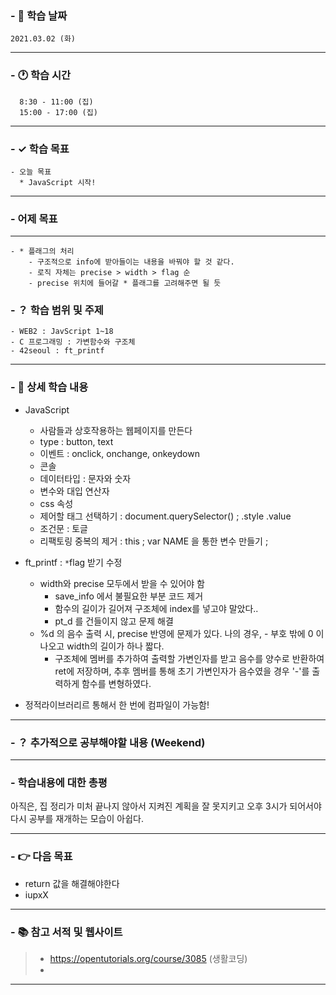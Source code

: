 ### - 📆 학습 날짜
	2021.03.02 (화)
___
### - 🕐 학습 시간
```
  8:30 - 11:00 (집)
  15:00 - 17:00 (집)
```
___
### - ✓ 학습 목표
	- 오늘 목표
  	  * JavaScript 시작!
___
### - 어제 목표
___
	- * 플래그의 처리
    	- 구조적으로 info에 받아들이는 내용을 바꿔야 할 것 같다.
    	- 로직 자체는 precise > width > flag 순
    	- precise 위치에 들어갈 * 플래그를 고려해주면 될 듯
### - ？ 학습 범위 및 주제
	- WEB2 : JavScript 1~18
	- C 프로그래밍 : 가변함수와 구조체
	- 42seoul : ft_printf
___
### - 📝 상세 학습 내용
- JavaScript
  - 사람들과 상호작용하는 웹페이지를 만든다
  - type : button, text
  - 이벤트 : onclick, onchange, onkeydown
  - 콘솔
  - 데이터타입 : 문자와 숫자
  - 변수와 대입 연산자
  - css 속성
  - 제어할 태그 선택하기 : document.querySelector() ; .style .value
  - 조건문 : 토글
  - 리팩토링 중복의 제거 : this ; var NAME 을 통한 변수 만들기 ; 

- ft_printf : ```*```flag 받기 수정
  - width와 precise 모두에서 받을 수 있어야 함
    - save_info 에서 불필요한 부분 코드 제거
    - 함수의 길이가 길어져 구조체에 index를 넣고야 말았다..
    - pt_d 를 건들이지 않고 문제 해결
  - %d 의 음수 출력 시, precise 반영에 문제가 있다.
  나의 경우, - 부호 밖에 0 이나오고 width의 길이가 하나 짧다.
    - 구조체에 멤버를 추가하여 출력할 가변인자를 받고 음수를 양수로 반환하여 ret에 저장하며, 추후 멤버를 통해 초기 가변인자가 음수였을 경우 '-'를 출력하게 함수를 변형하였다.

- 정적라이브러리르 통해서 한 번에 컴파일이 가능함!


___
### - ？ 추가적으로 공부해야할 내용 (Weekend)
___
### - 학습내용에 대한 총평
아직은, 집 정리가 미처 끝나지 않아서 지켜진 계획을 잘 못지키고 오후 3시가 되어서야 다시 공부를 재개하는 모습이 아쉽다.
___
### - 👉 다음 목표
  - return 값을 해결해야한다
  - iupxX
___
### - 📚 참고 서적 및 웹사이트
> - https://opentutorials.org/course/3085 (생활코딩)
> - 
___